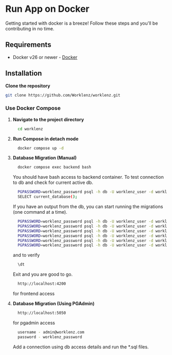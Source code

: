 # Run App on Docker

Getting started with docker is a breeze! Follow these steps and you'll be contributing in no time.

## Requirements

- Docker v26 or newer - [Docker](https://www.docker.com/)

## Installation

**Clone the repository**

   ```bash
   git clone https://github.com/Worklenz/worklenz.git
   ```

### Use Docker Compose

1. **Navigate to the project directory**
  
    ```bash
      cd worklenz
    ```

2. **Run Compose in detach mode**

    ```bash
      docker compose up -d
    ```

3. **Database Migration (Manual)**

    ```bash
      docker compose exec backend bash
    ```

    You should have bash access to backend container. To test connection to db and check for current active db.

    ```bash
      PGPASSWORD=worklenz_password psql -h db -U worklenz_user -d worklenz_db
      SELECT current_database();
    ```

    If you have an output from the db, you can start running the migrations (one command at a time).

    ```bash
      PGPASSWORD=worklenz_password psql -h db -U worklenz_user -d worklenz_db -f 1_tables.sql
      PGPASSWORD=worklenz_password psql -h db -U worklenz_user -d worklenz_db -f 2_triggers.sql
      PGPASSWORD=worklenz_password psql -h db -U worklenz_user -d worklenz_db -f 3_system-data.sql
      PGPASSWORD=worklenz_password psql -h db -U worklenz_user -d worklenz_db -f 4_views.sql
      PGPASSWORD=worklenz_password psql -h db -U worklenz_user -d worklenz_db -f 5_functions.sql
      PGPASSWORD=worklenz_password psql -h db -U worklenz_user -d worklenz_db -f 6_user-permission.sql
    ```

    and to verify

    ```bash
      \dt
    ```

    Exit and you are good to go.

    ```bash
      http://localhost:4200
    ```

    for frontend access

4. **Database Migration (Using PGAdmin)**

    ```bash
      http://localhost:5050
    ```

    for pgadmin access

    ```bash
      username - admin@worklenz.com
      password - worklenz_password
    ```

    Add a connection using db access details and run the *.sql files.
